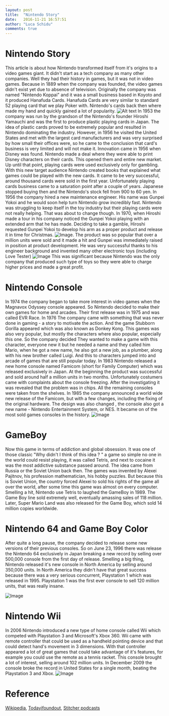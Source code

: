 ```yaml
---
layout: post
title:  "Nintendo Story"
date:   2016-11-21 16:57:51
author: "Luca Schidu"
comments: true
---
```


# Nintendo Story

This article is about how Nintendo transformed itself from it's origins to a video games giant. It didn't start as a tech company as many other companies. Well they had their history in games, but it was not in video games. Because in  1889 when the company was founded, the video games didn't exist yet due to absence of television. Originally the company was named "Nintendo Koppai" and it was a small business based in Koyoto and it produced Hanafuda Cards. Hanafuda Cards are very similar to standard 52  playing card that we play Poker with. Nintendo's cards back then where made my hand and quickly gained a lot of popularity.
![Alt text](http://2.bp.blogspot.com/-Y21FqjfI7PA/UEEcVFjohJI/AAAAAAAAE7k/Rc3RneHYDs4/s1600/nintendo_playing_cards_30.JPG)
 In 1953 the company was run by the grandson of the Nintendo's founder Hiroshi Yamauchi and was the first to produce plastic playing cards in Japan. The idea of plastic cards proved to be extremely popular and resulted in Nintendo dominating the industry. However, in 1956 he visited the United States and met with the largest card manufacturers and was very surprised by how small their offices were, so he came to the conclusion that card's business is very limited and will not make it.
     Innovation came in 1956 when Disney was found. Nintendo made a deal where they were able to print Disney characters on their cards. This opened them and entire new market. Up until that point, playing cards were used  exclusively only for gambling. With this new target audience Nintendo created books that explained what games could be played with the new cards. It came to be very successful, around  thousand cards were sold in the first year.
Unfortunately playing cards business came to a saturation point after a couple of years. Japanese stopped buying then and the Nintendo's stock fell from 900 to 60 yen. In 1956 the company hired a new maintenance engineer. His name was Gunpei Yokoi and he would soon help turn Nintendo grow incredibly fast.
     Nintendo was struggling to keep itself in the toy industry but their playing cards were not really helping. That was about to change though. In 1970, when Hiroshi made a tour in his company noticed the Gunpei Yokoi playing with an extended arm that he has made. Deciding to take a gamble, Hiroshi requested Gunpei Yokoi to develop his  arm as a proper product and  release it in time for Christmas.
![Image](HTTPS://lh5.googleusercontent.com/-qhieqzIT7N4/TYSLNiaqUfI/AAAAAAAAAb0/4sWx3UTwlgI/s1600/beforemario_dot_com_ultrahand_01.JPG).
The product was so popular that over a million units were sold and it made a hit and Gunpei was immediately raised in position at product development.    He was very successful thanks to his engineer background and invented many other electronic toys (including  Love Tester)
![Image]( https://lh5.googleusercontent.com/-Ow6YlcSiUXw/TYR9rt9qd9I/AAAAAAAAAY8/IabPo_hBz9c/s1600/beforemario_dot_com_lovetester_original_03.JPG)
This was significant because Nintendo was the only company that produced such type of toys so they were able to charge higher prices and made a great profit.
# Nintendo Console
In 1974 the company began to take more interest in video games when the Magnavox Odyssey console appeared. So Nintendo decided to make their own games for home and arcades. Their first release was in 1975 and was called EVR Race. In 1976 The company came with something that was never done in gaming - a story to motivate the action. And the game Stubborn Gorilla appeared which was also known as Donkey Kong. This games was also very popular, but mostly the characters where also popular, especially this one. So the company decided They wanted to make a game with this character, everyone new it but he needed a name and they called him Mario, when he got a new name, he also got a new job, as a plumber, along with his new brother called Luigi. And this to characters jumped into and arcade of games that are still popular today.
     In 1983 Nintendo released a new home console named Famicom (short for Family Computer) which was released exclusively in Japan. At the beginning the product was successful and sold around half a million units in two months. Unfortunately costumers came with complaints about the console freezing. After the investigating it was revealed that the problem was in chips. All the remaining consoles were taken from the shelves.
     In 1985 the company announced a world wide new release of the Famicom, but with a few changes, including the fixing of the original hardware. The design was also changed , the console also got a new name - Nintendo Entertainment System, or NES. It became on of the most sold games consoles in the history.
![Image](https://upload.wikimedia.org/wikipedia/commons/thumb/8/82/NES-Console-Set.jpg/1280px-NES-Console-Set.jpg)

# GameBoy
Now this game in terms of addiction and global obsession. It was one of those classic "Why didn't I think of this idea ? " a game so simple no one in the world could resist playing, it was called Tetris, and next to cocaine it was the most addictive substance passed around. The idea came from Russia or the Soviet Union back then. The games was invented by Alexei Pajitnov, his profession mathematician, his hobby puzzles. But because this is Soviet Union, the country forced Alexei to sold his rights of the game all over the world, after some time this game was almost on every computer. Smelling a hit, Nintendo use Tetris to laughed the GameBoy in 1989. The Game Boy line sold extremely well, eventually amassing sales of 118 million. Later, Super Mario Land was also released for the Game Boy, which sold 14 million copies worldwide.

# Nintendo 64 and Game Boy Color
After quite a long pause, the company decided to release some new versions of their previous consoles. So on June 23, 1996 there was release the Nintendo 64 exclusively in Japan breaking a new record by selling over 500,000 console from the first day of release. Smelling a big thing, Nintendo released it's new console in North America by selling around 350,000 units. In North America they didn't have that great success because there was a very serious concurrent, Playstation 1 which was released in 1995. Playstation 1 was the first ever console to sell 120 million units, that was really insane.

![Image](https://upload.wikimedia.org/wikipedia/commons/thumb/1/11/N64-Console-Set.jpg/1920px-N64-Console-Set.jpg)

# Nintendo Wii
In 2006 Nintendo introduced a new type of home console called Wii which competed with Playstation 3 and Microsoft's Xbox 360. Wii came with remote controller that could be used as a handheld pointing device and that could detect hand's movement in 3 dimensions. With that controller appeared a lot of great games that could take advantage of it's features, for example you could use the remote as a tennis racket. This console brought a lot of interest, selling around 102 million units. In December 2009 the console broke the record in United States for a single month, beating the Playstation 3 and Xbox.
![Image](https://upload.wikimedia.org/wikipedia/commons/thumb/f/f3/Wii-Console.png/800px-Wii-Console.png)

# Reference
[Wikipedia](https://en.wikipedia.org/wiki/History_of_Nintendo), 
[Todayifoundout](http://www.todayifoundout.com/index.php/2013/09/surprisingly-long-history-nintendo/),
[Stitcher podcasts](http://www.stitcher.com/podcast/how-stuff-works/techstuff-19977/e/the-story-of-nintendo-part-1-8650983?autoplay=true)





